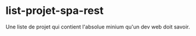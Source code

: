 # list-projet-spa-rest
Une liste de projet qui contient l'absolue minium qu'un dev web doit savoir.

